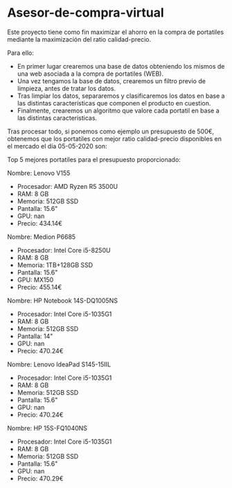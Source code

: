 # Asesor-de-compra-virtual

Este proyecto tiene como fin maximizar el ahorro en la compra de portatiles mediante la maximización del ratio calidad-precio.

Para ello:
- En primer lugar crearemos una base de datos obteniendo los mismos de una web asociada a la compra de portatiles (WEB). 
- Una vez tengamos la base de datos, crearemos un filtro previo de limpieza, antes de tratar los datos. 
- Tras limpiar los datos, separaremos y clasificaremos los datos en base a las distintas características que componen el producto en cuestion. 
- Finalmente, crearemos un algoritmo que valore cada portatil en base a las distintas caracteristicas.


Tras procesar todo, si ponemos como ejemplo un presupuesto de 500€, obtenemos que los portatiles con mejor ratio calidad-precio disponibles en el mercado el día 05-05-2020 son:

Top 5 mejores portatiles para el presupuesto proporcionado:

Nombre: Lenovo V155
 - Procesador: AMD Ryzen R5 3500U
 - RAM: 8 GB
 - Memoria: 512GB SSD
 - Pantalla: 15.6"
 - GPU: nan
 - Precio: 434.14€

Nombre: Medion P6685
 - Procesador: Intel Core i5-8250U
 - RAM: 8 GB
 - Memoria: 1TB+128GB SSD
 - Pantalla: 15.6"
 - GPU: MX150
 - Precio: 455.14€

Nombre: HP Notebook 14S-DQ1005NS
 - Procesador: Intel Core i5-1035G1
 - RAM: 8 GB
 - Memoria: 512GB SSD
 - Pantalla: 14"
 - GPU: nan
 - Precio: 470.24€

Nombre: Lenovo IdeaPad S145-15IIL
 - Procesador: Intel Core i5-1035G1
 - RAM: 8 GB
 - Memoria: 512GB SSD
 - Pantalla: 15.6"
 - GPU: nan
 - Precio: 470.24€

Nombre: HP 15S-FQ1040NS
 - Procesador: Intel Core i5-1035G1
 - RAM: 8 GB
 - Memoria: 512GB SSD
 - Pantalla: 15.6"
 - GPU: nan
 - Precio: 470.29€
